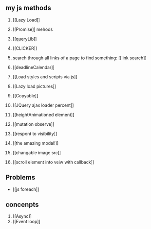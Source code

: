 ## my js methods
1. [[Lazy Load]] 
3. [[Promise]] mehods
4. [[queryLib]]
5. [[CLICKER]]

6. search through all links of a page to find something: [[link search]]

8. [[deadlineCalendar]]
9. [[Load styles and scripts via js]] 
10. [[Lazy load pictures]] 
11. [[Copyable]] 
12. [[JQuery ajax loader percent]] 
13. [[heightAnimationed element]] 
14. [[mutation observe]] 
15. [[respont to visibility]] 
16. [[the amazing modal!]] 
17. [[changable image src]] 
18. [[scroll element into veiw with callback]] 

## Problems
- [[js foreach]]

## concenpts
1. [[Async]] 
2. [[Event loop]] 